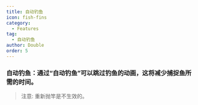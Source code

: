 ```yaml
---
title: 自动钓鱼
icon: fish-fins
category:
  - Features
tag:
  - 自动钓鱼
author: Double
order: 5
---
```


### 自动钓鱼：通过“自动钓鱼”可以跳过钓鱼的动画，这将减少捕捉鱼所需的时间。
> 注意: 重新抛竿是不生效的。
